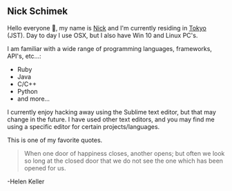 ## Nick Schimek

Hello everyone :wave:, my name is [Nick](https://www.nickschimek.com/) and I'm currently residing 
in [Tokyo](https://www.google.com/maps/place/Tokyo/@35.5079446,139.2093944,9z/data=!3m1!4b1!4m5!3m4!1s0x605d1b87f02e57e7:0x2e01618b22571b89!8m2!3d35.6761919!4d139.6503106) 
(JST). Day to day I use OSX, but I also have Win 10 and Linux PC's. 

I am familiar with a wide range of programming languages, frameworks, API's, etc...:

 - Ruby
 - Java
 - C/C++
 - Python
 - and more...
 
I currently enjoy hacking away using the Sublime text editor, but that may change in the future. 
I have used other text editors, and you may find me using a specific editor for certain projects/languages.

This is one of my favorite quotes.

> When one door of happiness closes, another opens; but often we look so long at the closed 
door that we do not see the one which has been opened for us.

-Helen Keller
